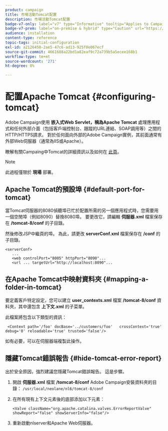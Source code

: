 ```yaml
---
product: campaign
title: 市場活動Tomcat配置
description: 市場活動Tomcat配置
badge-v7-only: label="v7" type="Informative" tooltip="Applies to Campaign Classic v7 only"
badge-v7-prem: label="on-premise & hybrid" type="Caution" url="https://experienceleague.adobe.com/docs/campaign-classic/using/installing-campaign-classic/architecture-and-hosting-models/hosting-models-lp/hosting-models.html" tooltip="Applies to on-premise and hybrid deployments only"
audience: installation
content-type: reference
topic-tags: initial-configuration
exl-id: a2126458-2ae5-47c6-ad13-925f0e067ecf
source-git-commit: 4661688a22bd1a82eaf9c72a739b5a5ecee168b1
workflow-type: tm+mt
source-wordcount: '271'
ht-degree: 0%

---
```


# 配置Apache Tomcat {#configuring-tomcat}



Adobe Campaign使用 **嵌入式Web Servlet，稱為Apache Tomcat** 處理應用程式和任何外部介面（包括客戶端控制台、跟蹤的URL連結、SOAP調用等）之間的HTTP/HTTPS請求。 對於任何面向外部的Adobe Campaign實例，其前面通常有外部Web伺服器（通常為IIS或Apache）。

瞭解有關Campaing中Tomcat的詳細資訊以及如何在 [此頁](../../production/using/locate-tomcat-version.md)。

>[!NOTE]
>
>此過程僅限於 **現場** 部署。

## Apache Tomcat的預設埠 {#default-port-for-tomcat}

當Tomcat伺服器的8080偵聽埠已忙於配置所需的另一個應用程式時，您需要用一個空閒埠（例如8090）替換8080埠。 要更改它，請編輯 **伺服器.xml** 檔案保存在 **/tomcat-8/conf** 的子目錄。

然後修改JSP中繼頁的埠。 為此，請更改 **serverConf.xml** 檔案保存在 **/conf** 的子目錄。

```
<serverConf>
   ...
   <web controlPort="8005" httpPort="8090"...
   <url ... targetUrl="http://localhost:8090"...
```

## 在Apache Tomcat中映射資料夾 {#mapping-a-folder-in-tomcat}

要定義客戶特定設定，您可以建立 **user_contexts.xml** 檔案 **/tomcat-8/conf** 資料夾，其中還包含 **上下文.xml** 的子菜單。

此檔案將包含以下類型的資訊：

```
 <Context path='/foo' docBase='../customers/foo'   crossContext='true' debug='0' reloadable='true' trusted='false'/>
```

如有必要，可以在伺服器端複製此操作。

## 隱藏Tomcat錯誤報告 {#hide-tomcat-error-report}

出於安全原因，強烈建議您隱藏Tomcat錯誤報告。 這是步驟。

1. 開啟 **伺服器.xml** 檔案 **/tomcat-8/conf** Adobe Campaign安裝資料夾的目錄：  `/usr/local/neolane/nl6/tomcat-8/conf`
1. 在所有現有上下文元素後的底部添加以下元素：

   ```
   <Valve className="org.apache.catalina.valves.ErrorReportValve" showReport="false" showServerInfo="false"/>
   ```

1. 重新啟動nlserver和Apache Web伺服器。
